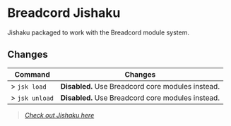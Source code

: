 # Breadcord Jishaku
Jishaku packaged to work with the Breadcord module system.

## Changes

| Command         | Changes                                           |
|-----------------|---------------------------------------------------|
| > `jsk load`    | **Disabled.** Use Breadcord core modules instead. |
| > `jsk unload`  | **Disabled.** Use Breadcord core modules instead. | 


> *[Check out Jishaku here](https://github.com/Gorialis/jishaku)*